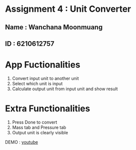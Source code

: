 # Assignment 4 : Unit Converter

## Name : Wanchana Moonmuang
## ID : 6210612757

# App Fuctionalities
1. Convert input unit to another unit
2. Select which unit is input
3. Calculate output unit from input unit and show result

# Extra Functionalities
1. Press Done to convert
2. Mass tab and Pressure tab
3. Output unit is clearly visible

DEMO : [youtube](https://youtu.be/TQRafVFkfM8)

